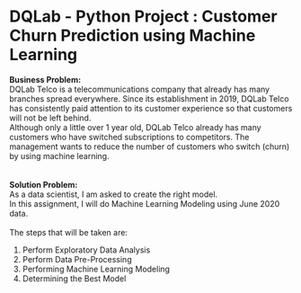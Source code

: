 # DQLab - Python Project : Customer Churn Prediction using Machine Learning

**Business Problem:**
<br>DQLab Telco is a telecommunications company that already has many branches spread everywhere. Since its establishment in 2019, DQLab Telco has consistently paid attention to its customer experience so that customers will not be left behind.
<br>Although only a little over 1 year old, DQLab Telco already has many customers who have switched subscriptions to competitors. The management wants to reduce the number of customers who switch (churn) by using machine learning.
<br>
<br>
<br> **Solution Problem:**
<br>As a data scientist, I am asked to create the right model.
<br>In this assignment, I will do Machine Learning Modeling using June 2020 data.
<br>
<br>The steps that will be taken are:
1.    Perform Exploratory Data Analysis
2.    Perform Data Pre-Processing
3.    Performing Machine Learning Modeling
4.    Determining the Best Model

